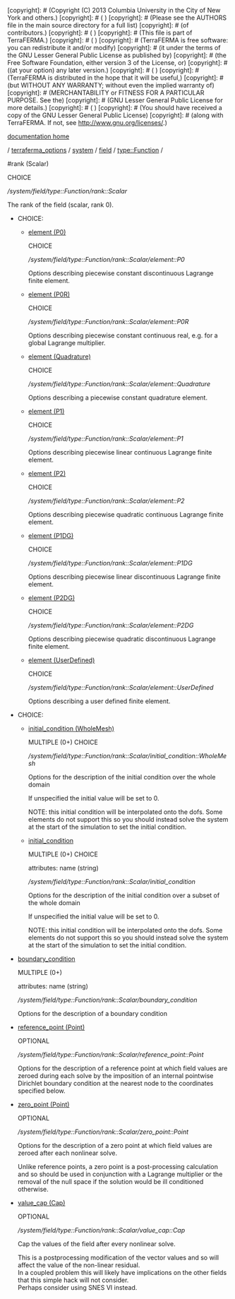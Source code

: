 [copyright]: # (Copyright (C) 2013 Columbia University in the City of New York and others.)
[copyright]: # ( )
[copyright]: # (Please see the AUTHORS file in the main source directory for a full list)
[copyright]: # (of contributors.)
[copyright]: # ( )
[copyright]: # (This file is part of TerraFERMA.)
[copyright]: # ( )
[copyright]: # (TerraFERMA is free software: you can redistribute it and/or modify)
[copyright]: # (it under the terms of the GNU Lesser General Public License as published by)
[copyright]: # (the Free Software Foundation, either version 3 of the License, or)
[copyright]: # ((at your option) any later version.)
[copyright]: # ( )
[copyright]: # (TerraFERMA is distributed in the hope that it will be useful,)
[copyright]: # (but WITHOUT ANY WARRANTY; without even the implied warranty of)
[copyright]: # (MERCHANTABILITY or FITNESS FOR A PARTICULAR PURPOSE. See the)
[copyright]: # (GNU Lesser General Public License for more details.)
[copyright]: # ( )
[copyright]: # (You should have received a copy of the GNU Lesser General Public License)
[copyright]: # (along with TerraFERMA. If not, see <http://www.gnu.org/licenses/>.)

[documentation home](https://github.com/terraferma/terraferma/wiki/Documentation)

/ [terraferma_options](../../../../terraferma_options.md) / [system](../../../system.md) / [field](../../field.md) / [type::Function](../type__Function.md) /

#rank (Scalar)

CHOICE 

*/system/field/type::Function/rank::Scalar*

The rank of the field (scalar, rank 0).

* CHOICE:
    * [element (P0)](rank__Scalar/element__P0.md "child")

        CHOICE 

        */system/field/type::Function/rank::Scalar/element::P0*

        Options describing piecewise constant discontinuous Lagrange finite element.

    * [element (P0R)](rank__Scalar/element__P0R.md "child")

        CHOICE 

        */system/field/type::Function/rank::Scalar/element::P0R*

        Options describing piecewise constant continuous real, e.g. for a global Lagrange multiplier.

    * [element (Quadrature)](rank__Scalar/element__Quadrature.md "child")

        CHOICE 

        */system/field/type::Function/rank::Scalar/element::Quadrature*

        Options describing a piecewise constant quadrature element.

    * [element (P1)](rank__Scalar/element__P1.md "child")

        CHOICE 

        */system/field/type::Function/rank::Scalar/element::P1*

        Options describing piecewise linear continuous Lagrange finite element.

    * [element (P2)](rank__Scalar/element__P2.md "child")

        CHOICE 

        */system/field/type::Function/rank::Scalar/element::P2*

        Options describing piecewise quadratic continuous Lagrange finite element.

    * [element (P1DG)](rank__Scalar/element__P1DG.md "child")

        CHOICE 

        */system/field/type::Function/rank::Scalar/element::P1DG*

        Options describing piecewise linear discontinuous Lagrange finite element.

    * [element (P2DG)](rank__Scalar/element__P2DG.md "child")

        CHOICE 

        */system/field/type::Function/rank::Scalar/element::P2DG*

        Options describing piecewise quadratic discontinuous Lagrange finite element.

    * [element (UserDefined)](rank__Scalar/element__UserDefined.md "child")

        CHOICE 

        */system/field/type::Function/rank::Scalar/element::UserDefined*

        Options describing a user defined finite element.

* CHOICE:
    * [initial_condition (WholeMesh)](rank__Scalar/initial_condition__WholeMesh.md "child")

        MULTIPLE (0+) CHOICE 

        */system/field/type::Function/rank::Scalar/initial_condition::WholeMesh*

        Options for the description of the initial condition over the whole domain
        
        If unspecified the initial value will be set to 0.
        
        NOTE: this initial condition will be interpolated onto the dofs.  Some elements do not support this so you should instead
        solve the system at the start of the simulation to set the initial condition.

    * [initial_condition](rank__Scalar/initial_condition.md "child")

        MULTIPLE (0+) CHOICE 

        attributes: name (string) 

        */system/field/type::Function/rank::Scalar/initial_condition*

        Options for the description of the initial condition over a subset of the whole domain
        
        If unspecified the initial value will be set to 0.
        
        NOTE: this initial condition will be interpolated onto the dofs.  Some elements do not support this so you should instead
        solve the system at the start of the simulation to set the initial condition.

* [boundary_condition](rank__Scalar/boundary_condition.md "child")

    MULTIPLE (0+) 

    attributes: name (string) 

    */system/field/type::Function/rank::Scalar/boundary_condition*

    Options for the description of a boundary condition

* [reference_point (Point)](rank__Scalar/reference_point__Point.md "child")

    OPTIONAL 

    */system/field/type::Function/rank::Scalar/reference_point::Point*

    Options for the description of a reference point at which field values are zeroed during each solve 
    by the imposition of an internal pointwise Dirichlet boundary condition at the nearest node to the
    coordinates specified below.

* [zero_point (Point)](rank__Scalar/zero_point__Point.md "child")

    OPTIONAL 

    */system/field/type::Function/rank::Scalar/zero_point::Point*

    Options for the description of a zero point at which field values are zeroed after each nonlinear solve.
    
    Unlike reference points, a zero point is a post-processing calculation and so should be used in conjunction 
    with a Lagrange multiplier or the removal of the null space if the solution would be ill conditioned otherwise.

* [value_cap (Cap)](rank__Scalar/value_cap__Cap.md "child")

    OPTIONAL 

    */system/field/type::Function/rank::Scalar/value_cap::Cap*

    Cap the values of the field after every nonlinear solve.
    
    This is a postprocessing modification of the vector values and so will affect the value of the non-linear residual.  
    In a coupled problem this will likely have implications on the other fields that this simple hack will not consider.  
    Perhaps consider using SNES VI instead.

[autogenerated]: # (This file was automatically generated from the schema file:/home/cwilson/repos/github/TerraFERMA/TerraFERMA/buckettools/schemas/function.rng.)

